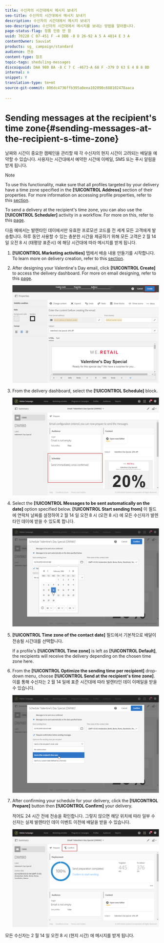 ```yaml
---
title: 수신자의 시간대에서 메시지 보내기
seo-title: 수신자의 시간대에서 메시지 보내기
description: 수신자의 시간대에서 메시지 보내기
seo-description: 수신자의 시간대에서 메시지를 보내는 방법을 알아봅니다.
page-status-flag: 정품 인증 안 함
uuid: 70228 C 07-451 F -4 DDB -8 D 26-92 A 5 A 4814 E 3 A
contentOwner: Sauviat
products: sg_ campaign/standard
audience: 전송
content-type: 참조
topic-tags: sheduling-messages
discoiquuid: DAA 980 BA -8 C 7 C -4673-A 68 F -379 D 63 E 4 B 8 BD
internal: n
snippet: Y
translation-type: tm+mt
source-git-commit: 806dc4736ffb395a0eea102090c688102478aaca

---
```



# Sending messages at the recipient's time zone{#sending-messages-at-the-recipient-s-time-zone}

날짜와 시간이 중요한 캠페인을 관리할 때 각 수신자의 현지 시간이 고려되는 배달을 예약할 수 있습니다. 사용자는 시간대에서 예약한 시간에 이메일, SMS 또는 푸시 알림을 받게 됩니다.

>[!NOTE]
>
>To use this functionality, make sure that all profiles targeted by your delivery have a time zone specified in the **[!UICONTROL Address]** section of their properties. For more information on accessing profile properties, refer to this [section](../../audiences/using/editing-profiles.md).

To send a delivery at the recipient's time zone, you can also use the **[!UICONTROL Scheduler]** activity in a workflow. For more on this, refer to this [page](../../automating/using/scheduler.md).

다음 예에서는 발렌타인 데이에서만 유효한 프로모션 코드를 전 세계 모든 고객에게 발송합니다. 하루 동안 사용할 수 있는 충분한 시간을 제공하기 위해 모든 고객은 2 월 14 일 오전 8 시 (태평양 표준시) 에 해당 시간대에 따라 메시지를 받게 됩니다.

1. **[!UICONTROL Marketing activities]** 탭에서 배송 내용 만들기를 시작합니다. To learn more on delivery creation, refer to this [section](../../channels/using/creating-an-email.md).
1. After designing your Valentine's Day email, click **[!UICONTROL Create]** to access the delivery dashboard. For more on email designing, refer to this [page](../../designing/using/example--email-personalization.md).

   ![](assets/send-time_opt_valentine_1.png)

1. From the delivery dashboard, select the **[!UICONTROL Schedule]** block.

   ![](assets/send-time_opt_valentine_2.png)

1. Select the **[!UICONTROL Messages to be sent automatically on the date]** option specified below. **[!UICONTROL Start sending from]** 이 필드에 연락처 날짜를 설정하여 2 월 14 일 오전 8 시 (오전 8 시) 에 모든 수신자가 발렌타인 데이에 받을 수 있도록 합니다.

   ![](assets/send-time_opt_valentine.png)

1. **[!UICONTROL Time zone of the contact date]** 필드에서 기본적으로 배달이 전송될 시간대를 선택합니다.

   If a profile's **[!UICONTROL Time zone]** is left as **[!UICONTROL Default]**, the recipients will receive the delivery depending on the chosen time zone here.

1. From the **[!UICONTROL Optimize the sending time per recipient]** drop-down menu, choose **[!UICONTROL Send at the recipient's time zone]**. 이를 통해 수신자는 2 월 14 일에 표준 시간대에 따라 발렌타인 데이 이메일을 받을 수 있습니다.

   ![](assets/send-time_opt_valentine_3.png)

1. After confirming your schedule for your delivery, click the **[!UICONTROL Prepare]** button then **[!UICONTROL Confirm]** your delivery.

   적어도 24 시간 전에 전송을 확인합니다. 그렇지 않으면 해당 위치에 따라 일부 수신자는 실제 발렌타인 데이 이벤트 이전에 배달을 받을 수 있습니다.

   ![](assets/send-time_opt_valentine_4.png)

모든 수신자는 2 월 14 일 오전 8 시 (현지 시간) 에 메시지를 받게 됩니다.
